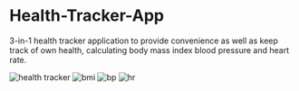 # Health-Tracker-App

3-in-1 health tracker application to provide convenience as well as keep track of own health, calculating body mass index blood pressure and heart rate.

![health tracker](https://user-images.githubusercontent.com/48885389/107739187-499a0880-6d43-11eb-834c-4a0556aa6c06.png)
![bmi](https://user-images.githubusercontent.com/48885389/107739191-4c94f900-6d43-11eb-9564-592a7c5c4b57.png)
![bp](https://user-images.githubusercontent.com/48885389/107739198-4f8fe980-6d43-11eb-9b12-3d74b7b64487.png)
![hr](https://user-images.githubusercontent.com/48885389/107739205-528ada00-6d43-11eb-84b8-e6b07da111be.png)
